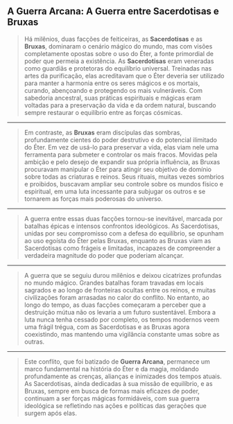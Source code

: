 ## **A Guerra Arcana: A Guerra entre Sacerdotisas e Bruxas**

> Há milênios, duas facções de feiticeiras, as **Sacerdotisas** e as **Bruxas**, dominaram o cenário mágico do mundo, mas com visões completamente opostas sobre o uso do Éter, a fonte primordial de poder que permeia a existência. As **Sacerdotisas** eram veneradas como guardiãs e protetoras do equilíbrio universal. Treinadas nas artes da purificação, elas acreditavam que o Éter deveria ser utilizado para manter a harmonia entre os seres mágicos e os mortais, curando, abençoando e protegendo os mais vulneráveis. Com sabedoria ancestral, suas práticas espirituais e mágicas eram voltadas para a preservação da vida e da ordem natural, buscando sempre restaurar o equilíbrio entre as forças cósmicas.
--- 
> Em contraste, as **Bruxas** eram discípulas das sombras, profundamente cientes do poder destrutivo e do potencial ilimitado do Éter. Em vez de usá-lo para preservar a vida, elas viam nele uma ferramenta para submeter e controlar os mais fracos. Movidas pela ambição e pelo desejo de expandir sua própria influência, as Bruxas procuravam manipular o Éter para atingir seu objetivo de domínio sobre todas as criaturas e reinos. Seus rituais, muitas vezes sombrios e proibidos, buscavam ampliar seu controle sobre os mundos físico e espiritual, em uma luta incessante para subjugar os outros e se tornarem as forças mais poderosas do universo.
--- 
> A guerra entre essas duas facções tornou-se inevitável, marcada por batalhas épicas e intensos confrontos ideológicos. As Sacerdotisas, unidas por seu compromisso com a defesa do equilíbrio, se opunham ao uso egoísta do Éter pelas Bruxas, enquanto as Bruxas viam as Sacerdotisas como frágeis e limitadas, incapazes de compreender a verdadeira magnitude do poder que poderiam alcançar.
--- 
> A guerra que se seguiu durou milênios e deixou cicatrizes profundas no mundo mágico. Grandes batalhas foram travadas em locais sagrados e ao longo de fronteiras ocultas entre os reinos, e muitas civilizações foram arrasadas no calor do conflito. No entanto, ao longo do tempo, as duas facções começaram a perceber que a destruição mútua não os levaria a um futuro sustentável. Embora a luta nunca tenha cessado por completo, os tempos modernos veem uma frágil trégua, com as Sacerdotisas e as Bruxas agora coexistindo, mas mantendo uma vigilância constante umas sobre as outras.
--- 
> Este conflito, que foi batizado de **Guerra Arcana**, permanece um marco fundamental na história do Éter e da magia, moldando profundamente as crenças, alianças e inimizades dos tempos atuais. As Sacerdotisas, ainda dedicadas à sua missão de equilíbrio, e as Bruxas, sempre em busca de formas mais eficazes de poder, continuam a ser forças mágicas formidáveis, com sua guerra ideológica se refletindo nas ações e políticas das gerações que surgem após elas.
